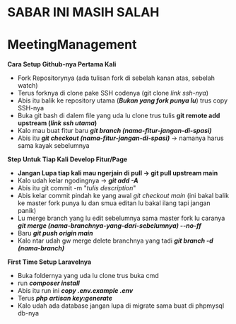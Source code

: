# SABAR INI MASIH SALAH
# MeetingManagement

**Cara Setup Github-nya Pertama Kali**
- Fork Repositorynya (ada tulisan fork di sebelah kanan atas, sebelah watch)
- Terus forknya di clone pake SSH codenya (git clone *link ssh-nya*)
- Abis itu balik ke repository utama (***Bukan yang fork punya lu***) trus copy SSH-nya
- Buka git bash di dalem file yang uda lu clone trus tulis **git remote add upstream (*link ssh utama*)**
- Kalo mau buat fitur baru ***git branch (nama-fitur-jangan-di-spasi)***
- Abis itu ***git checkout (nama-fitur-jangan-di-spasi)*** -> namanya harus sama kayak sebelumnya

**Step Untuk Tiap Kali Develop Fitur/Page**
- **Jangan Lupa tiap kali mau ngerjain di pull -> git pull upstream main**
- Kalo udah kelar ngodingnya -> ***git add -A***
- Abis itu git commit -m "*tulis description*"
- Abis kelar commit pindah ke yang awal *git checkout main* (ini bakal balik ke master fork punya lu dan smua editan lu bakal ilang tapi jangan panik)
- Lu merge branch yang lu edit sebelumnya sama master fork lu caranya ***git merge (nama-branchnya-yang-dari-sebelumnya) --no-ff***
- Baru ***git push origin main***
- Kalo ntar udah gw merge delete branchnya yang tadi ***git branch -d (nama-branch)***


**First Time Setup Laravelnya**
- Buka foldernya yang uda lu clone trus buka cmd
- run ***composer install***
- Abis itu run ini ***copy .env.example .env***
- Terus ***php artisan key:generate***
- Kalo udah ada database jangan lupa di migrate sama buat di phpmysql db-nya
